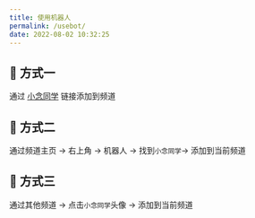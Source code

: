 ```yaml
---
title: 使用机器人
permalink: /usebot/
date: 2022-08-02 10:32:25
---
```

## 🌈 方式一
通过 [小念同学](https://qun.qq.com/qunpro/robot/share?robot_appid=101994672) 链接添加到频道

## 🌈 方式二
通过频道主页 -> 右上角 -> 机器人 -> 找到`小念同学`-> 添加到当前频道

## 🌈 方式三
通过其他频道 -> 点击`小念同学`头像 -> 添加到当前频道